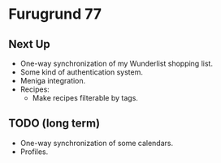Furugrund 77
============

## Next Up

- One-way synchronization of my Wunderlist shopping list.
- Some kind of authentication system.
- Meniga integration.
- Recipes:
  - Make recipes filterable by tags.

## TODO (long term)

- One-way synchronization of some calendars.
- Profiles.
